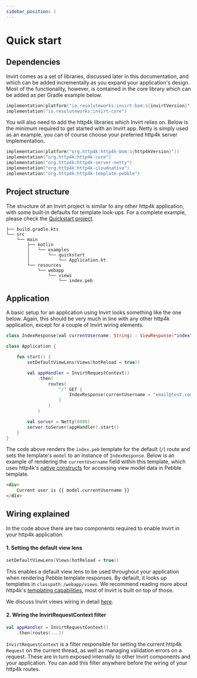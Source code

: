 ```yaml
---
sidebar_position: 1
---
```


# Quick start

## Dependencies
Invirt comes as a set of libraries, discussed later in this documentation, and which can be added incrementally
as you expand your application's design. Most of the functionality, however, is contained
in the core library which can be added as per Gradle example below.

```kotlin
implementation(platform("io.resoluteworks:invirt-bom:${invirtVersion}"))
implementation("io.resoluteworks:invirt-core")
```

You will also need to add the http4k libraries which Invirt relies on. Below is the minimum required
to get started with an Invirt app. Netty is simply used as an example, you can of course choose your
preferred http4k server implementation.

```kotlin
implementation(platform("org.http4k:http4k-bom:${http4kVersion}"))
implementation("org.http4k:http4k-core")
implementation("org.http4k:http4k-server-netty")
implementation("org.http4k:http4k-cloudnative")
implementation("org.http4k:http4k-template-pebble")
```

## Project structure

The structure of an Invirt project is similar to any other http4k application, with some built-in defaults
for template look-ups. For a complete example, please check the [Quickstart project](https://github.com/resoluteworks/invirt/tree/main/examples/quickstart).

```text
├── build.gradle.kts
└── src
    └── main
        ├── kotlin
        │   └── examples
        │       └── quickstart
        │           └── Application.kt
        └── resources
            └── webapp
                └── views
                    └── index.peb
```

## Application
A basic setup for an application using Invirt looks something like the one below. Again, this should be very much
in line with any other http4k application, except for a couple of Invirt wiring elements.

```kotlin
class IndexResponse(val currentUsername: String) : ViewResponse("index")

class Application {

    fun start() {
        setDefaultViewLens(Views(hotReload = true))

        val appHandler = InvirtRequestContext()
            .then(
                routes(
                    "/" GET {
                        IndexResponse(currentUsername = "email@test.com").ok()
                    }
                )
            )

        val server = Netty(8080)
        server.toServer(appHandler).start()
    }
}
```

The code above renders the `index.peb` template for the default (`/`) route and sets the template's `model`
to an instance of `IndexResponse`. Below is an example of rendering the `currentUsername` field within
this template, which uses http4k's [native constructs](https://www.http4k.org/guide/reference/templating/#notes_for_pebble)
for accessing view model data in Pebble template.
```html
<div>
    Current user is {{ model.currentUsername }}
</div>
```

## Wiring explained
In the code above there are two components required to enable Invirt in your http4k application.

#### 1. Setting the default view lens
```kotlin
setDefaultViewLens(Views(hotReload = true))
```
This enables a default view lens to be used throughout your application when rendering Pebble template responses.
By default, it looks up templates in `classpath:/webapp/views`. We recommend reading more about http4k's
[templating capabilities](https://www.http4k.org/guide/howto/use_a_templating_engine/), most of Invirt
is built on top of those.

We discuss Invirt views wiring in detail [here](/docs/framework/views-wiring).

#### 2. Wiring the InvirtRequestContext filter
```kotlin
val appHandler = InvirtRequestContext()
    .then(routes(...))
```
`InvirtRequestContext` is a filter responsible for setting the current http4k `Request` on the current thread, as well
as managing validation errors on a request. These are in turn exposed internally to other Invirt components and your application.
You can add this filter anywhere before the wiring of your http4k routes.
